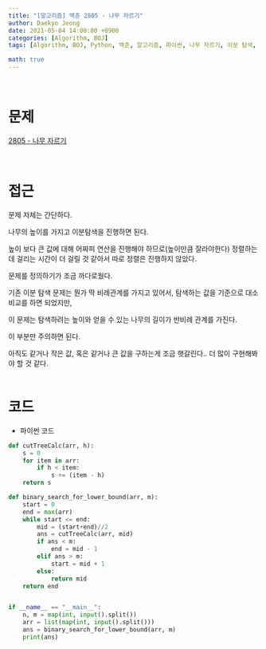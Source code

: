 ```yaml
---
title: "[알고리즘] 백준 2805 - 나무 자르기"
author: Daekyo Jeong
date: 2021-05-04 14:00:00 +0900
categories: [Algorithm, BOJ]
tags: [Algorithm, BOJ, Python, 백준, 알고리즘, 파이썬, 나무 자르기, 이분 탐색, Binary Search]

math: true
---
```



<br/>

# **문제**

[2805 - 나무 자르기](https://www.acmicpc.net/problem/2805)

<br/>

# **접근**

문제 자체는 간단하다.  

나무의 높이를 가지고 이분탐색을 진행하면 된다.  

높이 보다 큰 값에 대해 어짜피 연산을 진행해야 하므로(높이만큼 잘라야한다) 정렬하는데 걸리는 시간이 더 걸릴 것 같아서 따로 정렬은 진행하지 않았다.  

문제를 정의하기가 조금 까다로웠다.  

기존 이분 탐색 문제는 뭔가 딱 비례관계를 가지고 있어서, 탐색하는 값을 기준으로 대소 비교를 하면 되었지만,  

이 문제는 탐색하려는 높이와 얻을 수 있는 나무의 길이가 반비례 관계를 가진다.  

이 부분만 주의하면 된다.  

아직도 같거나 작은 값, 혹은 같거나 큰 값을 구하는게 조금 햇갈린다.. 더 많이 구현해봐야 할 것 같다.  
<br/>

# **코드**

- 파이썬 코드   

```py
def cutTreeCalc(arr, h):
    s = 0
    for item in arr:
        if h < item:
            s += (item - h)
    return s

def binary_search_for_lower_bound(arr, m):
    start = 0
    end = max(arr)
    while start <= end:
        mid = (start+end)//2
        ans = cutTreeCalc(arr, mid)
        if ans < m:
            end = mid - 1
        elif ans > m:
            start = mid + 1
        else:
            return mid
    return end


if __name__ == "__main__":
    n, m = map(int, input().split())
    arr = list(map(int, input().split()))
    ans = binary_search_for_lower_bound(arr, m)
    print(ans)
```

<br/>
